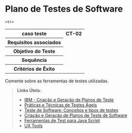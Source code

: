 # Plano de Testes de Software

<table>
  <tr>
    <th> caso teste</th>
    <th> CT-02     </TH>
  </tr>
  <tr>
  <th> Requisitos associados </th>
  </tr>
  
   <tr>
  <th> Objetivo do Teste </th>
  </tr>
  
   <tr>
  <th> Sequência </th>
  </tr>
   
    <tr>
  <th> Critérios de Êxito</th>
  </tr>
  
  
</table>
Comente sobre as ferramentas de testes utilizadas.
 
> **Links Úteis**:
> - [IBM - Criação e Geração de Planos de Teste](https://www.ibm.com/developerworks/br/local/rational/criacao_geracao_planos_testes_software/index.html)
> - [Práticas e Técnicas de Testes Ágeis](http://assiste.serpro.gov.br/serproagil/Apresenta/slides.pdf)
> -  [Teste de Software: Conceitos e tipos de testes](https://blog.onedaytesting.com.br/teste-de-software/)
> - [Criação e Geração de Planos de Teste de Software](https://www.ibm.com/developerworks/br/local/rational/criacao_geracao_planos_testes_software/index.html)
> - [Ferramentas de Test para Java Script](https://geekflare.com/javascript-unit-testing/)
> - [UX Tools](https://uxdesign.cc/ux-user-research-and-user-testing-tools-2d339d379dc7)
